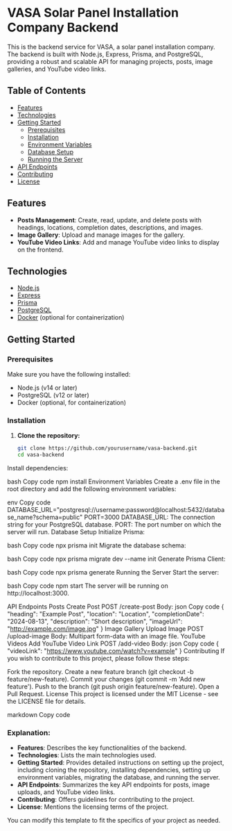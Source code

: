 # VASA Solar Panel Installation Company Backend

This is the backend service for VASA, a solar panel installation company. The backend is built with Node.js, Express, Prisma, and PostgreSQL, providing a robust and scalable API for managing projects, posts, image galleries, and YouTube video links.

## Table of Contents

- [Features](#features)
- [Technologies](#technologies)
- [Getting Started](#getting-started)
  - [Prerequisites](#prerequisites)
  - [Installation](#installation)
  - [Environment Variables](#environment-variables)
  - [Database Setup](#database-setup)
  - [Running the Server](#running-the-server)
- [API Endpoints](#api-endpoints)
- [Contributing](#contributing)
- [License](#license)

## Features

- **Posts Management**: Create, read, update, and delete posts with headings, locations, completion dates, descriptions, and images.
- **Image Gallery**: Upload and manage images for the gallery.
- **YouTube Video Links**: Add and manage YouTube video links to display on the frontend.

## Technologies

- [Node.js](https://nodejs.org/)
- [Express](https://expressjs.com/)
- [Prisma](https://www.prisma.io/)
- [PostgreSQL](https://www.postgresql.org/)
- [Docker](https://www.docker.com/) (optional for containerization)

## Getting Started

### Prerequisites

Make sure you have the following installed:

- Node.js (v14 or later)
- PostgreSQL (v12 or later)
- Docker (optional, for containerization)

### Installation

1. **Clone the repository:**

   ```bash
   git clone https://github.com/yourusername/vasa-backend.git
   cd vasa-backend
Install dependencies:

bash
Copy code
npm install
Environment Variables
Create a .env file in the root directory and add the following environment variables:

env
Copy code
DATABASE_URL="postgresql://username:password@localhost:5432/database_name?schema=public"
PORT=3000
DATABASE_URL: The connection string for your PostgreSQL database.
PORT: The port number on which the server will run.
Database Setup
Initialize Prisma:

bash
Copy code
npx prisma init
Migrate the database schema:

bash
Copy code
npx prisma migrate dev --name init
Generate Prisma Client:

bash
Copy code
npx prisma generate
Running the Server
Start the server:

bash
Copy code
npm start
The server will be running on http://localhost:3000.

API Endpoints
Posts
Create Post
POST /create-post
Body:
json
Copy code
{
  "heading": "Example Post",
  "location": "Location",
  "completionDate": "2024-08-13",
  "description": "Short description",
  "imageUrl": "http://example.com/image.jpg"
}
Image Gallery
Upload Image
POST /upload-image
Body: Multipart form-data with an image file.
YouTube Videos
Add YouTube Video Link
POST /add-video
Body:
json
Copy code
{
  "videoLink": "https://www.youtube.com/watch?v=example"
}
Contributing
If you wish to contribute to this project, please follow these steps:

Fork the repository.
Create a new feature branch (git checkout -b feature/new-feature).
Commit your changes (git commit -m 'Add new feature').
Push to the branch (git push origin feature/new-feature).
Open a Pull Request.
License
This project is licensed under the MIT License - see the LICENSE file for details.

markdown
Copy code

### Explanation:

- **Features**: Describes the key functionalities of the backend.
- **Technologies**: Lists the main technologies used.
- **Getting Started**: Provides detailed instructions on setting up the project, including cloning the repository, installing dependencies, setting up environment variables, migrating the database, and running the server.
- **API Endpoints**: Summarizes the key API endpoints for posts, image uploads, and YouTube video links.
- **Contributing**: Offers guidelines for contributing to the project.
- **License**: Mentions the licensing terms of the project.

You can modify this template to fit the specifics of your project as needed.